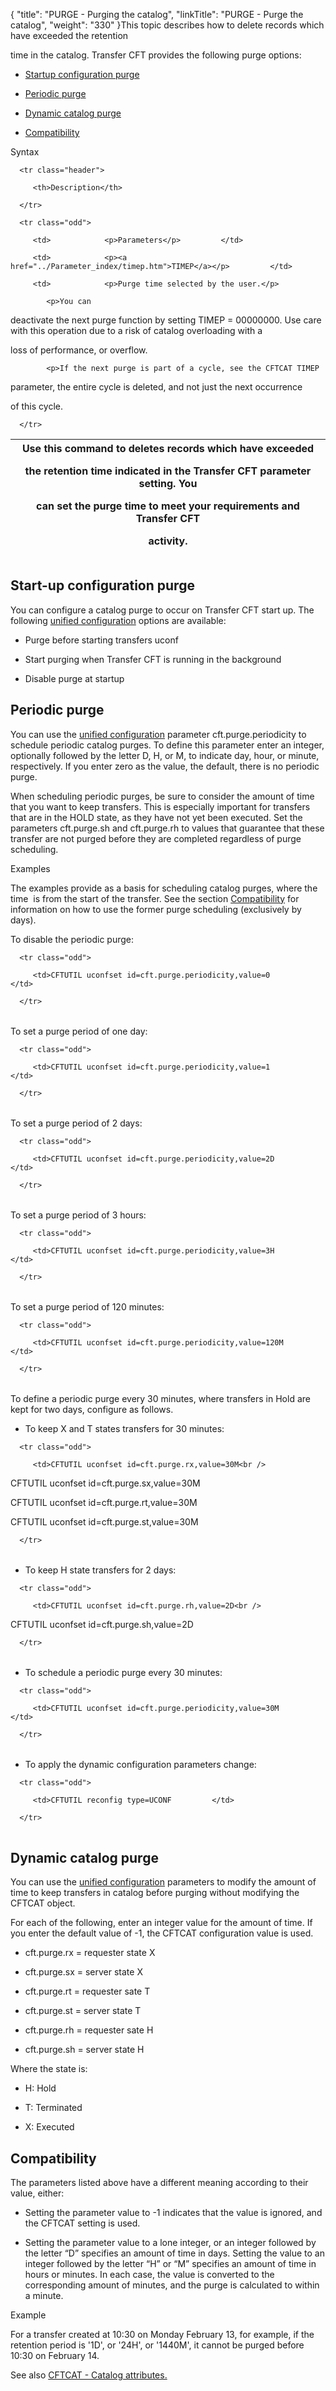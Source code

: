 {
    "title": "PURGE  - Purging the catalog",
    "linkTitle": "PURGE - Purge the catalog",
    "weight": "330"
}This topic describes how to delete records which have exceeded the retention
time in the catalog. Transfer CFT provides the following purge options:

-   [Startup configuration purge](#Startup)
-   [Periodic purge](#Periodic)
-   [Dynamic catalog purge](#Dynamic)
-   [Compatibility](#Compatib)

Syntax

<table data-cellspacing="0">
   <thead>
      <tr class="header">
         <th>Description</th>
<th colspan="2">Use this command to deletes records which have exceeded
the retention time indicated in the Transfer CFT parameter setting. You
can set the purge time to meet your requirements and Transfer CFT
activity.</th>
      </tr>
   </thead>
   <tbody>
      <tr class="odd">
         <td>            <p>Parameters</p>         </td>
         <td>            <p><a href="../Parameter_index/timep.htm">TIMEP</a></p>         </td>
         <td>            <p>Purge time selected by the user.</p>
            <p>You can
deactivate the next purge function by setting TIMEP = 00000000. Use care with this operation due to a risk of catalog overloading with a
loss of performance, or overflow.</p>
            <p>If the next purge is part of a cycle, see the CFTCAT TIMEP
parameter, the entire cycle is deleted, and not just the next occurrence
of this cycle.</p>         </td>
      </tr>
   </tbody>
</table>

## <span id="Startup"></span>Start-up configuration purge

You can configure a catalog purge to occur on Transfer CFT start up. The following [unified configuration](../../uconf/uconf_parameters.htm) options are available:

-   Purge before starting transfers uconf
-   Start purging when Transfer CFT is running in the background
-   Disable purge at startup

## <span id="Periodic"></span>Periodic purge

You can use the [unified configuration](../../uconf/uconf_parameters.htm) parameter cft.purge.periodicity to schedule periodic catalog purges. To define this parameter enter an integer, optionally followed by the letter D, H, or M, to indicate day, hour, or minute, respectively. If you enter zero as the value, the default, there is no periodic purge.

When scheduling periodic purges, be sure to consider the amount of time that you want to keep transfers. This is especially important for transfers that are in the HOLD state, as they have not yet been executed. Set the parameters cft.purge.sh and cft.purge.rh to values that guarantee that these transfer are not purged before they are completed regardless of purge scheduling.

Examples

The examples provide as a basis for scheduling catalog purges, where the time  is from the start of the transfer. See the section [Compatibility](#Compatib) for information on how to use the former purge scheduling (exclusively by days).

To disable the periodic purge:

<table data-cellspacing="0">
   <tbody>
      <tr class="odd">
         <td>CFTUTIL uconfset id=cft.purge.periodicity,value=0         </td>
      </tr>
   </tbody>
</table>

To set a purge period of one day:

<table data-cellspacing="0">
   <tbody>
      <tr class="odd">
         <td>CFTUTIL uconfset id=cft.purge.periodicity,value=1         </td>
      </tr>
   </tbody>
</table>

To set a purge period of 2 days:

<table data-cellspacing="0">
   <tbody>
      <tr class="odd">
         <td>CFTUTIL uconfset id=cft.purge.periodicity,value=2D         </td>
      </tr>
   </tbody>
</table>

To set a purge period of 3 hours:

<table data-cellspacing="0">
   <tbody>
      <tr class="odd">
         <td>CFTUTIL uconfset id=cft.purge.periodicity,value=3H         </td>
      </tr>
   </tbody>
</table>

To set a purge period of 120 minutes:

<table data-cellspacing="0">
   <tbody>
      <tr class="odd">
         <td>CFTUTIL uconfset id=cft.purge.periodicity,value=120M         </td>
      </tr>
   </tbody>
</table>

To define a periodic purge every 30 minutes, where transfers in Hold are kept for two days, configure as follows.

-   To keep X and T states transfers for 30 minutes:

<table data-cellspacing="0">
   <tbody>
      <tr class="odd">
         <td>CFTUTIL uconfset id=cft.purge.rx,value=30M<br />
CFTUTIL uconfset id=cft.purge.sx,value=30M<br />
CFTUTIL uconfset id=cft.purge.rt,value=30M<br />
CFTUTIL uconfset id=cft.purge.st,value=30M         </td>
      </tr>
   </tbody>
</table>

-   To keep H state transfers for 2 days:

<table data-cellspacing="0">
   <tbody>
      <tr class="odd">
         <td>CFTUTIL uconfset id=cft.purge.rh,value=2D<br />
CFTUTIL uconfset id=cft.purge.sh,value=2D         </td>
      </tr>
   </tbody>
</table>

-   To schedule a periodic purge every 30 minutes:

<table data-cellspacing="0">
   <tbody>
      <tr class="odd">
         <td>CFTUTIL uconfset id=cft.purge.periodicity,value=30M         </td>
      </tr>
   </tbody>
</table>

-   To apply the dynamic configuration parameters change:

<table data-cellspacing="0">
   <tbody>
      <tr class="odd">
         <td>CFTUTIL reconfig type=UCONF         </td>
      </tr>
   </tbody>
</table>

## <span id="Dynamic"></span>Dynamic catalog purge

You can use the [unified configuration](../../uconf/uconf_parameters.htm) parameters to modify the amount of time to keep transfers in catalog before purging without modifying the CFTCAT object.

For each of the following, enter an integer value for the amount of time. If you enter the default value of -1, the CFTCAT configuration value is used.

-   cft.purge.rx = requester state X
-   cft.purge.sx = server state X
-   cft.purge.rt = requester sate T
-   cft.purge.st = server state T
-   cft.purge.rh = requester sate H
-   cft.purge.sh = server state H

Where the state is:

-   H: Hold
-   T: Terminated
-   X: Executed

## <span id="Compatib"></span>Compatibility

The parameters listed above have a different meaning according to their value, either:

-   Setting the parameter value to -1 indicates that the value is ignored, and the CFTCAT setting is used.
-   Setting the parameter value to a lone integer, or an integer followed by the letter “D” specifies an amount of time in days. Setting the value to an integer followed by the letter “H” or “M” specifies an amount of time in hours or minutes. In each case, the value is converted to the corresponding amount of minutes, and the purge is calculated to within a minute.

Example

For a transfer created at 10:30 on Monday February 13, for example, if the retention period is '1D', or '24H', or '1440M', it cannot be purged before 10:30 on February 14.

See also [CFTCAT - Catalog attributes.](../Conf/CFTCAT.htm)
